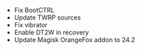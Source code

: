 - Fix BootCTRL
- Update TWRP sources
- Fix vibrator
- Enable DT2W in recovery
- Update Magisk OrangeFox addon to 24.2
